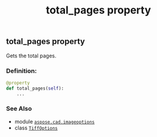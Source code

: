 ﻿---
title: total_pages property
second_title: Aspose.CAD for Python via .NET API References
description: 
type: docs
weight: 610
url: /python-net/aspose.cad.imageoptions/tiffoptions/total_pages/
is_root: false
---

## total_pages property


Gets the total pages.
### Definition:
```python
@property
def total_pages(self):
    ...
```

### See Also
* module [`aspose.cad.imageoptions`](../../)
* class [`TiffOptions`](/cad/python-net/aspose.cad.imageoptions/tiffoptions)
